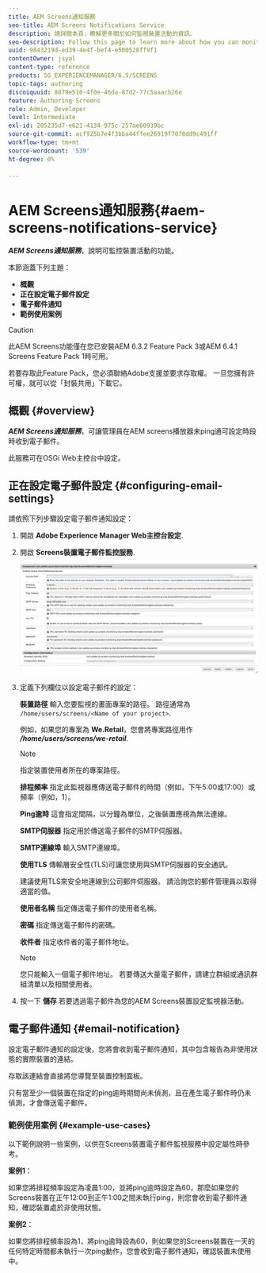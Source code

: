 ```yaml
---
title: AEM Screens通知服務
seo-title: AEM Screens Notifications Service
description: 請詳閱本頁，瞭解更多關於如何監視裝置活動的資訊。
seo-description: Follow this page to learn more about how you can monitor device activity.
uuid: 9843219d-ed39-4e4f-bef4-e500528ff9f1
contentOwner: jsyal
content-type: reference
products: SG_EXPERIENCEMANAGER/6.5/SCREENS
topic-tags: authoring
discoiquuid: 8879e510-4f0e-46da-87d2-77c5aaacb26e
feature: Authoring Screens
role: Admin, Developer
level: Intermediate
exl-id: 205235d7-e621-4134-975c-257ae60939bc
source-git-commit: acf925b7e4f3bba44ffee26919f7078dd9c491ff
workflow-type: tm+mt
source-wordcount: '539'
ht-degree: 0%

---
```


# AEM Screens通知服務{#aem-screens-notifications-service}

<!--removed from metadata: admitteddomains: @adobe.com;@caesars.com-->

***AEM Screens通知服務***，說明可監控裝置活動的功能。

本節涵蓋下列主題：

* **概觀**
* **正在設定電子郵件設定**
* **電子郵件通知**
* **範例使用案例**

>[!CAUTION]
>
>此AEM Screens功能僅在您已安裝AEM 6.3.2 Feature Pack 3或AEM 6.4.1 Screens Feature Pack 1時可用。
>
>若要存取此Feature Pack，您必須聯絡Adobe支援並要求存取權。 一旦您擁有許可權，就可以從「封裝共用」下載它。

## 概觀 {#overview}

***AEM Screens通知服務***，可讓管理員在AEM screens播放器未ping通可設定時段時收到電子郵件。

此服務可在OSGi Web主控台中設定。

## 正在設定電子郵件設定 {#configuring-email-settings}

請依照下列步驟設定電子郵件通知設定：

1. 開啟 **Adobe Experience Manager Web主控台設定**.
1. 開啟 **Screens裝置電子郵件監控服務**.

   ![screen_shot_2018-04-26at44602pm](assets/screen_shot_2018-04-26at44602pm.png)

1. 定義下列欄位以設定電子郵件的設定：

   **裝置路徑** 輸入您要監視的畫面專案的路徑。 路徑通常為 `/home/users/screens/<Name of your project>`.

   例如，如果您的專案為 **We.Retail**，您會將專案路徑用作 ***/home/users/screens/we-retail***.

   >[!NOTE]
   >
   >指定裝置使用者所在的專案路徑。

   **排程頻率** 指定此監視器應傳送電子郵件的時間（例如，下午5:00或17:00）或頻率（例如，1）。

   **Ping逾時** 這會指定間隔，以分鐘為單位，之後裝置應視為無法連線。

   **SMTP伺服器** 指定用於傳送電子郵件的SMTP伺服器。

   **SMTP連線埠** 輸入SMTP連線埠。

   **使用TLS** 傳輸層安全性(TLS)可讓您使用與SMTP伺服器的安全通訊。

   建議使用TLS來安全地連線到公司郵件伺服器。 請洽詢您的郵件管理員以取得適當的值。

   **使用者名稱** 指定傳送電子郵件的使用者名稱。

   **密碼** 指定傳送電子郵件的密碼。

   **收件者** 指定收件者的電子郵件地址。

   >[!NOTE]
   >
   >您只能輸入一個電子郵件地址。 若要傳送大量電子郵件，請建立群組或通訊群組清單以及相關使用者。

1. 按一下 **儲存** 若要透過電子郵件為您的AEM Screens裝置設定監視器活動。

## 電子郵件通知 {#email-notification}

設定電子郵件通知的設定後，您將會收到電子郵件通知，其中包含報告為非使用狀態的實際裝置的連結。

存取該連結會直接將您導覽至裝置控制面板。

只有當至少一個裝置在指定的ping逾時期間尚未偵測，且在產生電子郵件時仍未偵測，才會傳送電子郵件。

### 範例使用案例 {#example-use-cases}

以下範例說明一些案例，以供在Screens裝置電子郵件監視服務中設定屬性時參考。

**案例1**：

如果您將排程頻率設定為凌晨1:00，並將ping逾時設定為60，那麼如果您的Screens裝置在正午12:00到正午1:00之間未執行ping，則您會收到電子郵件通知，確認裝置處於非使用狀態。

**案例2**：

如果您將排程頻率設為1，將ping逾時設為60，則如果您的Screens裝置在一天的任何特定時間都未執行一次ping動作，您會收到電子郵件通知，確認裝置未使用中。
